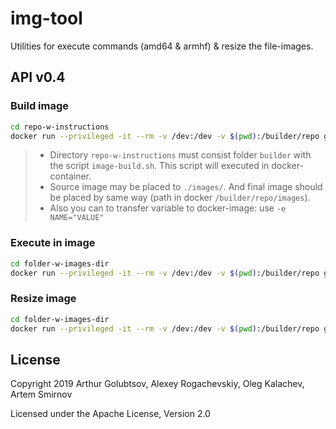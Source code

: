 # img-tool

Utilities for execute commands (amd64 &amp; armhf) &amp; resize the file-images.

## API v0.4

### Build image

```bash
cd repo-w-instructions
docker run --privileged -it --rm -v /dev:/dev -v $(pwd):/builder/repo goldarte/img-tool:v0.4
```

> * Directory `repo-w-instructions` must consist folder `builder` with the script `image-build.sh`. This script will executed in docker-container.
> * Source image may be placed to `./images/`. And final image should be placed by same way (path in docker `/builder/repo/images`).
> * Also you can to transfer variable to docker-image: use `-e NAME="VALUE"`

### Execute in image

```bash
cd folder-w-images-dir
docker run --privileged -it --rm -v /dev:/dev -v $(pwd):/builder/repo goldarte/img-tool:v0.4 /builder/image-chroot.sh <IMAGE> [ exec <SCRIPT> [...] | copy <MOVE_FILE> <MOVE_TO> ]
```

### Resize image

```bash
cd folder-w-images-dir
docker run --privileged -it --rm -v /dev:/dev -v $(pwd):/builder/repo goldarte/img-tool:v0.4 /builder/image-resize.sh <IMAGE> [ min <FREE_SPACE> | max <FREE_SPACE> ]
```

## License

Copyright 2019 Arthur Golubtsov, Alexey Rogachevskiy, Oleg Kalachev, Artem Smirnov

Licensed under the Apache License, Version 2.0
